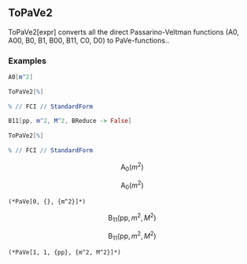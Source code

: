 ##  ToPaVe2 

ToPaVe2[expr] converts all the direct Passarino-Veltman functions (A0, A00, B0, B1, B00, B11, C0, D0) to PaVe-functions..

###  Examples 

```mathematica
A0[m^2] 
 
ToPaVe2[%] 
 
% // FCI // StandardForm 
 
B11[pp, m^2, M^2, BReduce -> False] 
 
ToPaVe2[%] 
 
% // FCI // StandardForm
```

$$\text{A}_0\left(m^2\right)$$

$$\text{A}_0\left(m^2\right)$$

```
(*PaVe[0, {}, {m^2}]*)
```

$$\text{B}_{11}\left(\text{pp},m^2,M^2\right)$$

$$\text{B}_{11}\left(\text{pp},m^2,M^2\right)$$

```
(*PaVe[1, 1, {pp}, {m^2, M^2}]*)
```